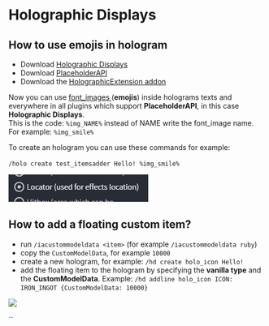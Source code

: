 # Holographic Displays

## How to use emojis in hologram

* Download [Holographic Displays](https://dev.bukkit.org/projects/holographic-displays)
* Download [PlaceholderAPI](https://www.spigotmc.org/resources/placeholderapi.6245/)
* Download the [HolographicExtension addon](https://www.spigotmc.org/resources/holographicextension.18461/)

Now you can use [font\_images ](../../plugin-usage/adding-content/font-images.md)(**emojis**) inside holograms texts and everywhere in all plugins which support **PlaceholderAPI**, in this case **Holographic Displays**.\
This is the code: `%img_NAME%` instead of NAME write the font\_image name.\
For example: `%img_smile%`

To create an hologram you can use these commands for example:

`/holo create test_itemsadder Hello! %img_smile%`

![](<../../.gitbook/assets/image (20).png>)

## How to add a floating custom item?

* run `/iacustommodeldata <item>` (for example `/iacustommodeldata ruby`)
* copy the `CustomModelData`, for example `10000`
* create a new hologram, for example: `/hd create holo_icon Hello!`
* add the floating item to the hologram by specifying the **vanilla type** and the **CustomModelData**. Example: `/hd addline holo_icon ICON: IRON_INGOT {CustomModelData: 10000}`

![](../../.gitbook/assets/image_\(124\).png)

\`\`
